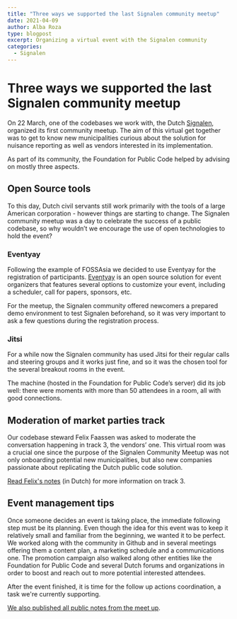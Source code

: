 ```yaml
---
title: "Three ways we supported the last Signalen community meetup"
date: 2021-04-09
author: Alba Roza
type: blogpost
excerpt: Organizing a virtual event with the Signalen community
categories:
  - Signalen
---
```


# Three ways we supported the last Signalen community meetup

On 22 March, one of the codebases we work with, the Dutch [Signalen](https://signalen.org/), organized its first community meetup. The aim of this virtual get together was to get to know new municipalities curious about the solution for nuisance reporting as well as vendors interested in its implementation.

As part of its community, the Foundation for Public Code helped by advising on mostly three aspects.

## Open Source tools

To this day, Dutch civil servants still work primarily with the tools of a large American corporation - however things are starting to change. The Signalen community meetup was a day to celebrate the success of a public codebase, so why wouldn’t we encourage the use of open technologies to hold the event?

### Eventyay

Following the example of FOSSAsia we decided to use Eventyay for the registration of participants. [Eventyay](https://eventyay.com/) is an open source solution for event organizers that features several options to customize your event, including a scheduler, call for papers, sponsors, etc. 
 
For the meetup, the Signalen community offered newcomers a prepared demo environment to test Signalen beforehand, so it was very important to ask a few questions during the registration process. 

### Jitsi

For a while now the Signalen community has used Jitsi for their regular calls and steering groups and it works just fine, and so it was the chosen tool for the several breakout rooms in the event. 

The machine (hosted in the Foundation for Public Code’s server) did its job well: there were moments with more than 50 attendees in a room, all with good connections.

## Moderation of market parties track

Our codebase steward Felix Faassen was asked to moderate the conversation happening in track 3, the vendors’ one. This virtual room was a crucial one since the purpose of the Signalen Community Meetup was not only onboarding potential new municipalities, but also new companies passionate about replicating the Dutch public code solution. 

[Read Felix's notes](https://hackmd.io/@felixfaassen/B1RuQXDV_) (in Dutch) for more information on track 3.

## Event management tips

Once someone decides an event is taking place, the immediate following step must be its planning. Even though the idea for this event was to keep it relatively small and familiar from the beginning, we wanted it to be perfect. We worked along with the community in Github and in several meetings offering them a content plan, a marketing schedule and a communications one. The promotion campaign also walked along other entities like the Foundation for Public Code and several Dutch forums and organizations in order to boost and reach out to more potential interested attendees.

After the event finished, it is time for the follow up actions coordination, a task we're currently supporting.

[We also published all public notes from the meet up](https://signalen.org/en/news/2021-03-29-notes-community-meetup/).

